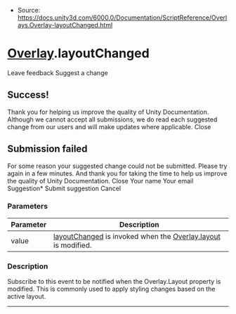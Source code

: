 * Source: https://docs.unity3d.com/6000.0/Documentation/ScriptReference/Overlays.Overlay-layoutChanged.html

#  [Overlay](https://docs.unity3d.com/6000.0/Documentation/ScriptReference/Overlays.Overlay.html).layoutChanged
Leave feedback
Suggest a change
## Success!
Thank you for helping us improve the quality of Unity Documentation. Although we cannot accept all submissions, we do read each suggested change from our users and will make updates where applicable.
Close
## Submission failed
For some reason your suggested change could not be submitted. Please <a>try again</a> in a few minutes. And thank you for taking the time to help us improve the quality of Unity Documentation.
Close
Your name Your email Suggestion* Submit suggestion
Cancel
### Parameters
Parameter | Description  
---|---  
value |  [layoutChanged](https://docs.unity3d.com/6000.0/Documentation/ScriptReference/Overlays.Overlay-layoutChanged.html) is invoked when the [Overlay.layout](https://docs.unity3d.com/6000.0/Documentation/ScriptReference/Overlays.Overlay-layout.html) is modified.  
### Description
Subscribe to this event to be notified when the Overlay.Layout property is modified.
This is commonly used to apply styling changes based on the active layout.
* * *
